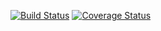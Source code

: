 [![Build Status](https://travis-ci.org/elos/dawn.svg?branch=master)](https://travis-ci.org/elos/dawn)
[![Coverage Status](https://coveralls.io/repos/elos/dawn/badge.png?branch=master)](https://coveralls.io/r/elos/dawn?branch=master)
